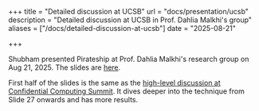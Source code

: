 +++
title = "Detailed discussion at UCSB"
url = "docs/presentation/ucsb"
description = "Detailed discussion at UCSB in Prof. Dahlia Malkhi's group"
aliases = ["/docs/detailed-discussion-at-ucsb"]
date = "2025-08-21"

+++

Shubham presented Pirateship at Prof. Dahlia Malkhi's research group on Aug 21, 2025.
The slides are [here](/presentations/PirateShip_UCSBTalk.pptx).

First half of the slides is the same as the [high-level discussion at Confidential Computing Summit](/docs/presentation/ccsummit).
It dives deeper into the technique from Slide 27 onwards and has more results.
